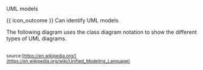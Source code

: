 <span id="title">UML models</span>

<span id="prereqs"></span>

<span id="outcomes">{{ icon_outcome }} Can identify UML models</span>

<div id="body">

<box type="definition" seamless>
<include src="../../../common/definitions.md#def-uml" trim />
</box>

The following diagram uses the class diagram notation to show the different types of UML diagrams.

<box>

<pic eager src="https://upload.wikimedia.org/wikipedia/commons/e/ed/UML_diagrams_overview.svg" width="800" /><br>
<sub>source:[https://en.wikipedia.org/](https://en.wikipedia.org/wiki/Unified_Modeling_Language)</sub>
</box>

</div>

<div id="extras">
</div>
